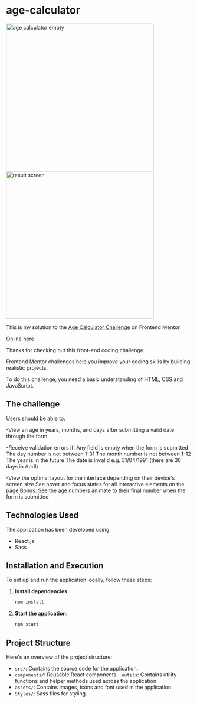 # age-calculator

<img src="https://i.imgur.com/bdTNEQb.png" alt="age calculator empty" style="width:400px; height:auto;">    <img src="https://i.imgur.com/O8Tgs61.png" alt="result screen" style="width:400px; height:auto;">


This is my solution to the [Age Calculator Challenge](https://www.frontendmentor.io/challenges/age-calculator-app-dF9DFFpj-Q) on Frontend Mentor.

[Online here](https://david-chazoule.github.io/age-calculator/)

Thanks for checking out this front-end coding challenge.

Frontend Mentor challenges help you improve your coding skills by building realistic projects.

To do this challenge, you need a basic understanding of HTML, CSS and JavaScript.


## The challenge
Users should be able to:

-View an age in years, months, and days after submitting a valid date through the form

-Receive validation errors if:
Any field is empty when the form is submitted
The day number is not between 1-31
The month number is not between 1-12
The year is in the future
The date is invalid e.g. 31/04/1991 (there are 30 days in April)

-View the optimal layout for the interface depending on their device's screen size
See hover and focus states for all interactive elements on the page
Bonus: See the age numbers animate to their final number when the form is submitted

## Technologies Used

The application has been developed using:
- React.js
- Sass

## Installation and Execution

To set up and run the application locally, follow these steps:

1. **Install dependencies:**

    ```bash
    npm install
    ```

2. **Start the application:**

    ```bash
    npm start
    ```

## Project Structure

Here's an overview of the project structure:

- `src/`: Contains the source code for the application.
- `components/`: Reusable React components.
-`outils`: Contains utility functions and helper methods used across the application.
- `assets/`: Contains images, icons and font used in the application.
- `Styles/`: Sass files for styling.
